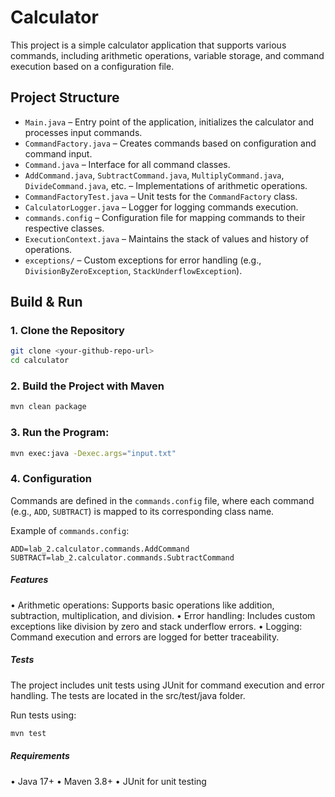 # Calculator

This project is a simple calculator application that supports various commands, including arithmetic operations, variable storage, and command execution based on a configuration file.

## Project Structure
- `Main.java` – Entry point of the application, initializes the calculator and processes input commands.
- `CommandFactory.java` – Creates commands based on configuration and command input.
- `Command.java` – Interface for all command classes.
- `AddCommand.java`, `SubtractCommand.java`, `MultiplyCommand.java`, `DivideCommand.java`, etc. – Implementations of arithmetic operations.
- `CommandFactoryTest.java` – Unit tests for the `CommandFactory` class.
- `CalculatorLogger.java` – Logger for logging commands execution.
- `commands.config` – Configuration file for mapping commands to their respective classes.
- `ExecutionContext.java` – Maintains the stack of values and history of operations.
- `exceptions/` – Custom exceptions for error handling (e.g., `DivisionByZeroException`, `StackUnderflowException`).

## Build & Run

### 1. Clone the Repository
```bash
git clone <your-github-repo-url>
cd calculator
```
### 2. Build the Project with Maven
```bash
mvn clean package
```
### 3. Run the Program:
```bash
mvn exec:java -Dexec.args="input.txt"
```
### 4. Configuration

Commands are defined in the `commands.config` file, where each command (e.g., `ADD`, `SUBTRACT`) is mapped to its corresponding class name.

Example of `commands.config`:
```properties
ADD=lab_2.calculator.commands.AddCommand
SUBTRACT=lab_2.calculator.commands.SubtractCommand
```

##### Features
• Arithmetic operations: Supports basic operations like addition, subtraction, multiplication, and division.
• Error handling: Includes custom exceptions like division by zero and stack underflow errors.
• Logging: Command execution and errors are logged for better traceability.

##### Tests

The project includes unit tests using JUnit for command execution and error handling. The tests are located in the src/test/java folder.

Run tests using:
```bash
mvn test
```

##### Requirements
• Java 17+
• Maven 3.8+
• JUnit for unit testing
